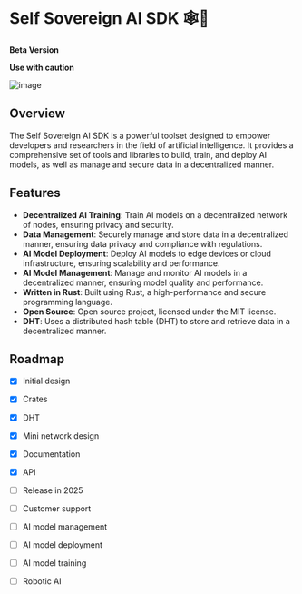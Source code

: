 # Self Sovereign AI SDK 🕸️🤖

**Beta Version**

**Use with caution**

![image](https://github.com/AI-Robotic-Labs/Self-Sovereign-AI/blob/main/image/DALL%C2%B7E-2024-11-18-07.02.png)

## Overview

The Self Sovereign AI SDK is a powerful toolset designed to empower developers and researchers in the field of artificial intelligence. It provides a comprehensive set of tools and libraries to build, train, and deploy AI models, as well as manage and secure data in a decentralized manner.

## Features

- **Decentralized AI Training**: Train AI models on a decentralized network of nodes, ensuring privacy and security.
- **Data Management**: Securely manage and store data in a decentralized manner, ensuring data privacy and compliance with regulations.
- **AI Model Deployment**: Deploy AI models to edge devices or cloud infrastructure, ensuring scalability and performance.
- **AI Model Management**: Manage and monitor AI models in a decentralized manner, ensuring model quality and performance.
- **Written in Rust**: Built using Rust, a high-performance and secure programming language.
- **Open Source**: Open source project, licensed under the MIT license.
- **DHT**: Uses a distributed hash table (DHT) to store and retrieve data in a decentralized manner.

## Roadmap

- [x] Initial design
- [x] Crates
- [x] DHT
- [x] Mini network design
- [x] Documentation
- [x] API 
- [ ] Release in 2025
- [ ] Customer support
- [ ] AI model management
- [ ] AI model deployment
- [ ] AI model training
- [ ] Robotic AI

